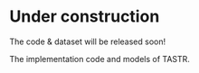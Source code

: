 # Under construction

The code & dataset will be released soon!

The implementation code and models of TASTR.

